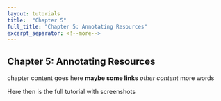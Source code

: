 ```yaml
---
layout: tutorials
title:  "Chapter 5"
full_title: "Chapter 5: Annotating Resources"
excerpt_separator: <!--more-->
---
```


## Chapter 5: Annotating Resources

chapter content goes here
__maybe some links__
_other content_
more words

<!--more-->
Here
then is the
full tutorial with
screenshots

